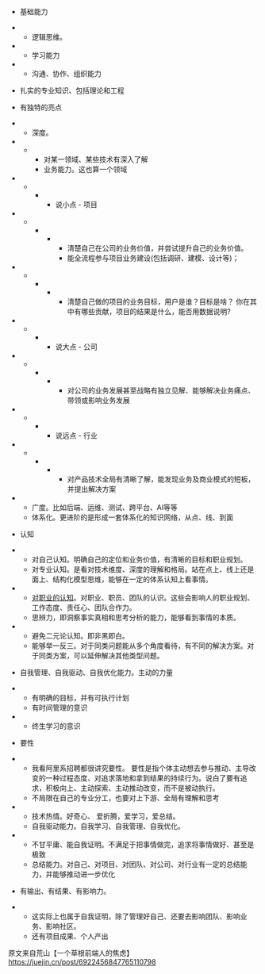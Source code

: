 - 基础能力

- - 逻辑思维。

- - 学习能力

- - 沟通、协作、组织能力

- 扎实的专业知识、包括理论和工程
- 有独特的亮点

- - 深度。 

- - - 对某一领域、某些技术有深入了解
    - 业务能力。这也算一个领域 

- - - - 说小点 - 项目 

- - - - - 清楚自己在公司的业务价值，并尝试提升自己的业务价值。
        - 能全流程参与项目业务建设(包括调研、建模、设计等)；

- - - - - 清楚自己做的项目的业务目标，用户是谁？目标是啥？ 你在其中有哪些贡献，项目的结果是什么，能否用数据说明?

- - - - 说大点 - 公司 

- - - - - 对公司的业务发展甚至战略有独立见解、能够解决业务痛点、带领或影响业务发展

- - - - 说远点 - 行业 

- - - - - 对产品技术全局有清晰了解，能发现业务及商业模式的短板，并提出解决方案

- - 广度。比如后端、运维、测试、跨平台、AI等等
  - 体系化。更进阶的是形成一套体系化的知识网络，从点、线、到面

- 认知

- - 对自己认知。明确自己的定位和业务价值，有清晰的目标和职业规划。
  - 对专业认知。是看对技术维度、深度的理解和格局。站在点上、线上还是面上、结构化模型思维，能够在一定的体系认知上看事情。

- - [对职业的认知](https://link.juejin.cn?target=https%3A%2F%2Fbkso.baidu.com%2Fitem%2F%E8%81%8C%E4%B8%9A%E8%AE%A4%E7%9F%A5)。对职业、职员、团队的认识。这些会影响人的职业规划、工作态度、责任心、团队合作力。
  - 思辨力，即洞察事实真相和思考分析的能力，能够看到事情的本质。

- - 避免二元论认知。即非黑即白。
  - 能够举一反三。对于同类问题能从多个角度看待，有不同的解决方案。对于同类方案，可以延伸解决其他类型问题。

- 自我管理、自我驱动、自我优化能力。主动的力量

- - 有明确的目标，并有可执行计划
  - 有时间管理的意识

- - 终生学习的意识

- 要性

- - 我看阿里系招聘都很讲究要性。 要性是指个体主动想去参与推动、主导改变的一种过程态度、对追求落地和拿到结果的持续行为。说白了要有追求，积极向上、主动探索、主动推动改变，而不是被动执行。
  - 不局限在自己的专业分工，也要对上下游、全局有理解和思考

- - 技术热情。好奇心、 爱折腾，爱学习，爱总结。
  - 自我驱动能力。自我学习、自我管理、自我优化。

- - 不甘平庸、能自我证明。不满足于把事情做完，追求将事情做好、甚至是极致
  - 总结能力。对自己、对项目、对团队、对公司、对行业有一定的总结能力，并能够推动进一步优化

- 有输出、有结果、有影响力。

- - 这实际上也属于自我证明，除了管理好自己、还要去影响团队、影响业务、影响社区。
  - 还有项目成果、个人产出



原文来自荒山【一个草根前端人的焦虑】https://juejin.cn/post/6922456847765110798